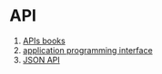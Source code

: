 # API

1. [APIs books](http://apigee.com/about/resources/ebooks?interest=228)
1. [application programming interface]()
1. [JSON API](http://jsonapi.org/)
